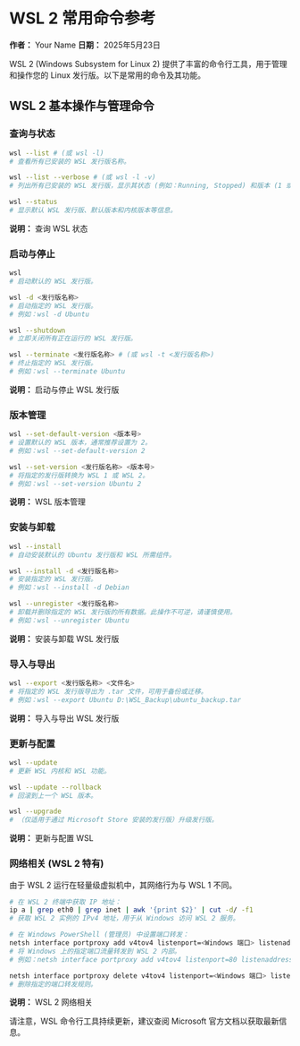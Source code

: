 # WSL 2 常用命令参考

**作者：** Your Name
**日期：** 2025年5月23日

WSL 2 (Windows Subsystem for Linux 2) 提供了丰富的命令行工具，用于管理和操作您的 Linux 发行版。以下是常用的命令及其功能。

## WSL 2 基本操作与管理命令

### 查询与状态

```bash
wsl --list # (或 wsl -l)
# 查看所有已安装的 WSL 发行版名称。

wsl --list --verbose # (或 wsl -l -v)
# 列出所有已安装的 WSL 发行版，显示其状态 (例如：Running, Stopped) 和版本 (1 或 2)。

wsl --status
# 显示默认 WSL 发行版、默认版本和内核版本等信息。
```
**说明：** 查询 WSL 状态

### 启动与停止

```bash
wsl
# 启动默认的 WSL 发行版。

wsl -d <发行版名称>
# 启动指定的 WSL 发行版。
# 例如：wsl -d Ubuntu

wsl --shutdown
# 立即关闭所有正在运行的 WSL 发行版。

wsl --terminate <发行版名称> # (或 wsl -t <发行版名称>)
# 终止指定的 WSL 发行版。
# 例如：wsl --terminate Ubuntu
```
**说明：** 启动与停止 WSL 发行版

### 版本管理

```bash
wsl --set-default-version <版本号>
# 设置默认的 WSL 版本，通常推荐设置为 2。
# 例如：wsl --set-default-version 2

wsl --set-version <发行版名称> <版本号>
# 将指定的发行版转换为 WSL 1 或 WSL 2。
# 例如：wsl --set-version Ubuntu 2
```
**说明：** WSL 版本管理

### 安装与卸载

```bash
wsl --install
# 自动安装默认的 Ubuntu 发行版和 WSL 所需组件。

wsl --install -d <发行版名称>
# 安装指定的 WSL 发行版。
# 例如：wsl --install -d Debian

wsl --unregister <发行版名称>
# 卸载并删除指定的 WSL 发行版的所有数据。此操作不可逆，请谨慎使用。
# 例如：wsl --unregister Ubuntu
```
**说明：** 安装与卸载 WSL 发行版

### 导入与导出

```bash
wsl --export <发行版名称> <文件名>
# 将指定的 WSL 发行版导出为 .tar 文件，可用于备份或迁移。
# 例如：wsl --export Ubuntu D:\WSL_Backup\ubuntu_backup.tar
```
**说明：** 导入与导出 WSL 发行版

### 更新与配置

```bash
wsl --update
# 更新 WSL 内核和 WSL 功能。

wsl --update --rollback
# 回滚到上一个 WSL 版本。

wsl --upgrade
# （仅适用于通过 Microsoft Store 安装的发行版）升级发行版。
```
**说明：** 更新与配置 WSL

### 网络相关 (WSL 2 特有)

由于 WSL 2 运行在轻量级虚拟机中，其网络行为与 WSL 1 不同。

```bash
# 在 WSL 2 终端中获取 IP 地址：
ip a | grep eth0 | grep inet | awk '{print $2}' | cut -d/ -f1
# 获取 WSL 2 实例的 IPv4 地址，用于从 Windows 访问 WSL 2 服务。

# 在 Windows PowerShell (管理员) 中设置端口转发：
netsh interface portproxy add v4tov4 listenport=<Windows 端口> listenaddress=0.0.0.0 connectport=<WSL2 端口> connectaddress=<WSL2 IP 地址>
# 将 Windows 上的指定端口流量转发到 WSL 2 内部。
# 例如：netsh interface portproxy add v4tov4 listenport=80 listenaddress=0.0.0.0 connectport=8000 connectaddress=172.18.1.5

netsh interface portproxy delete v4tov4 listenport=<Windows 端口> listenaddress=0.0.0.0
# 删除指定的端口转发规则。
```
**说明：** WSL 2 网络相关

请注意，WSL 命令行工具持续更新，建议查阅 Microsoft 官方文档以获取最新信息。
